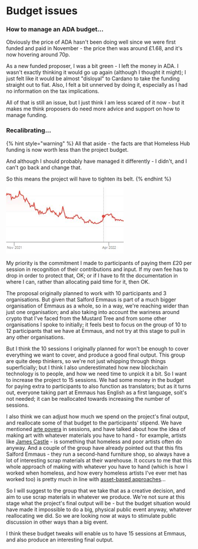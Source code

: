 # Budget issues

### How to manage an ADA budget...

Obviously the price of ADA hasn't been doing well since we were first funded and paid in November - the price then was around £1.68, and it's now hovering around 70p.

As a new funded proposer, I was a bit green - I left the money in ADA. I wasn't exactly thinking it would go up again (although I thought it might); I just felt like it would be almost "disloyal" to Cardano to take the funding straight out to fiat. Also, I felt a bit unnerved by doing it, especially as I had no information on the tax implications.&#x20;

All of that is still an issue, but I just think I am less scared of it now - but it makes me think proposers do need more advice and support on how to manage funding.

### Recalibrating...

{% hint style="warning" %}
All that aside - the facts are that Homeless Hub funding is now worth less than the project budget.

And although I should probably have managed it differently - I didn't, and I can't go back and change that.

So this means the project will have to tighten its belt.
{% endhint %}

![](<../.gitbook/assets/ada price.JPG>)

My priority is the commitment I made to participants of paying them £20 per session in recognition of their contributions and input. If my own fee has to drop in order to protect that, OK; or if I have to fit the documentation in where I can, rather than allocating paid time for it, then OK.

The proposal originally planned to work with 10 participants and 3 organisations. But given that Salford Emmaus is part of a much bigger organisation of Emmaus as a whole, so in a way, we're reaching wider than just one organisation; and also taking into account the wariness around crypto that I've faced from the Mustard Tree and from some other organisations I spoke to initially; it feels best to focus on the group of 10 to 12 participants that we have at Emmaus, and not try at this stage to pull in any other organisations.&#x20;

But I think the 10 sessions I originally planned for won't be enough to cover everything we want to cover, and produce a good final output. This group are quite deep thinkers, so we're not just whipping through things superficially; but I think I also underestimated how new blockchain technology is to people, and how we need time to unpick it a bit. So I want to increase the project to 15 sessions. We had some money in the budget for paying extra to participants to also function as translators; but as it turns out, everyone taking part at Emmaus has English as a first language, soit's not needed; it can be reallocated towards increasing the number of sessions.

I also think we can adjust how much we spend on the project's final output, and reallocate some of that budget to the participants' stipend. We have mentioned [arte povera](https://en.wikipedia.org/wiki/Arte\_Povera) in sessions, and have talked about how the idea of making art with whatever materials you have to hand - for example, artists like [James Castle](https://jamescastle.com/) - is something that homeless and poor artists often do anyway. And a couple of the group have already pointed out that this fits Salford Emmaus - they run a second-hand furniture shop, so always have a lot of interesting scrap materials at their warehouse. It occurs to me that this whole approach of making with whatever you have to hand (which is how I worked when homeless, and how every homeless artists I've ever met has worked too) is pretty much in line with [asset-based approaches](../background-thoughts/asset-based-community-development-abcd.md)...

So I will suggest to the group that we take that as a creative decision, and aim to use scrap materials in whatever we produce. We're not sure at this stage what the project's final output will be - but the budget situation would have made it impossible to do a big, physical public event anyway, whatever reallocating we did. So we are looking now at ways to stimulate public discussion in other ways than a big event.

I think these budget tweaks will enable us to have 15 sessions at Emmaus, and also produce an interesting final output.



